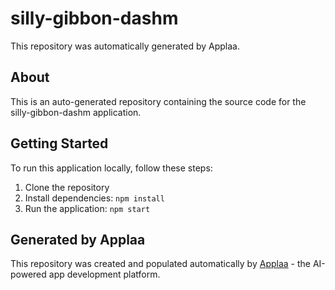 # silly-gibbon-dashm

This repository was automatically generated by Applaa.

## About

This is an auto-generated repository containing the source code for the silly-gibbon-dashm application.

## Getting Started

To run this application locally, follow these steps:

1. Clone the repository
2. Install dependencies: `npm install`
3. Run the application: `npm start`

## Generated by Applaa

This repository was created and populated automatically by [Applaa](https://applaa.com) - the AI-powered app development platform.

